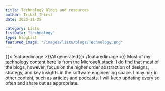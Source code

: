 ```yaml
---
title: Technology Blogs and resources
author: Tribal Thirst
date: 2023-11-25

category: Lists
listData: "technology"
type: blogList
featured_image: "/images/lists/blogs/Technology.png"
---
```


{{< featuredimage >}}AI generated{{< /featuredimage >}}
Most of my technology content here is from the Microsoft stack.  I do find that most of the blogs, however, focus on the higher order abstraction of designs, strategy, and key insights in the software engineering space.  I may mix in other content, such as articles and podcasts.  I will keep updating every so often and share out as appropriate.

